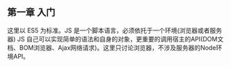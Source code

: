 ## 第一章 入门

这里以 ES5 为标准。JS 是一个脚本语言，必须依托于一个环境(浏览器或者服务器) JS 自己可以实现简单的语法和自身的对象，更重要的调用宿主的API(DOM文档、BOM浏览器、Ajax网络请求)。这里只讨论浏览器，不涉及服务器的Node环境API。